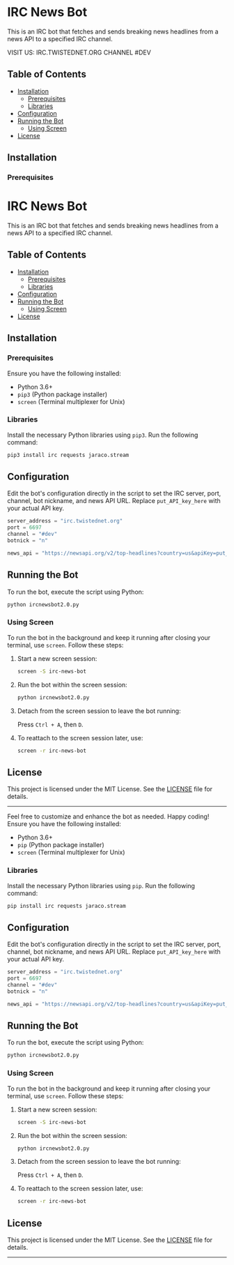 # IRC News Bot

This is an IRC bot that fetches and sends breaking news headlines from a news API to a specified IRC channel.

VISIT US: IRC.TWISTEDNET.ORG CHANNEL #DEV

## Table of Contents

- [Installation](#installation)
  - [Prerequisites](#prerequisites)
  - [Libraries](#libraries)
- [Configuration](#configuration)
- [Running the Bot](#running-the-bot)
  - [Using Screen](#using-screen)
- [License](#license)

## Installation

### Prerequisites
# IRC News Bot

This is an IRC bot that fetches and sends breaking news headlines from a news API to a specified IRC channel.

## Table of Contents

- [Installation](#installation)
  - [Prerequisites](#prerequisites)
  - [Libraries](#libraries)
- [Configuration](#configuration)
- [Running the Bot](#running-the-bot)
  - [Using Screen](#using-screen)
- [License](#license)

## Installation

### Prerequisites

Ensure you have the following installed:

- Python 3.6+
- `pip3` (Python package installer)
- `screen` (Terminal multiplexer for Unix)

### Libraries

Install the necessary Python libraries using `pip3`. Run the following command:

```bash
pip3 install irc requests jaraco.stream
```

## Configuration

Edit the bot's configuration directly in the script to set the IRC server, port, channel, bot nickname, and news API URL. Replace `put_API_key_here` with your actual API key.

```python
server_address = "irc.twistednet.org"
port = 6697
channel = "#dev"
botnick = "n"

news_api = "https://newsapi.org/v2/top-headlines?country=us&apiKey=put_API_key_here"
```

## Running the Bot

To run the bot, execute the script using Python:

```bash
python ircnewsbot2.0.py
```

### Using Screen

To run the bot in the background and keep it running after closing your terminal, use `screen`. Follow these steps:

1. Start a new screen session:

    ```bash
    screen -S irc-news-bot
    ```

2. Run the bot within the screen session:

    ```bash
    python ircnewsbot2.0.py
    ```

3. Detach from the screen session to leave the bot running:

    Press `Ctrl + A`, then `D`.

4. To reattach to the screen session later, use:

    ```bash
    screen -r irc-news-bot
    ```

## License

This project is licensed under the MIT License. See the [LICENSE](LICENSE) file for details.

---

Feel free to customize and enhance the bot as needed. Happy coding!
Ensure you have the following installed:

- Python 3.6+
- `pip` (Python package installer)
- `screen` (Terminal multiplexer for Unix)

### Libraries

Install the necessary Python libraries using `pip`. Run the following command:

```bash
pip install irc requests jaraco.stream
```

## Configuration

Edit the bot's configuration directly in the script to set the IRC server, port, channel, bot nickname, and news API URL. Replace `put_API_key_here` with your actual API key.

```python
server_address = "irc.twistednet.org"
port = 6697
channel = "#dev"
botnick = "n"

news_api = "https://newsapi.org/v2/top-headlines?country=us&apiKey=put_API_key_here"
```

## Running the Bot

To run the bot, execute the script using Python:

```bash
python ircnewsbot2.0.py
```

### Using Screen

To run the bot in the background and keep it running after closing your terminal, use `screen`. Follow these steps:

1. Start a new screen session:

    ```bash
    screen -S irc-news-bot
    ```

2. Run the bot within the screen session:

    ```bash
    python ircnewsbot2.0.py
    ```

3. Detach from the screen session to leave the bot running:

    Press `Ctrl + A`, then `D`.

4. To reattach to the screen session later, use:

    ```bash
    screen -r irc-news-bot
    ```

## License

This project is licensed under the MIT License. See the [LICENSE](LICENSE) file for details.

---

